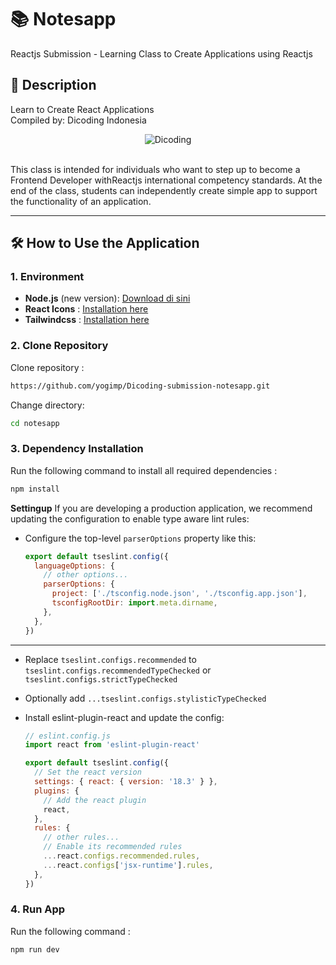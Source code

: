 # 📚 Notesapp

Reactjs Submission - Learning Class to Create Applications using Reactjs
## 🚀 Description

Learn to Create React Applications <br>
Compiled by: Dicoding Indonesia

<div align="center">
  <img src="https://dicoding-assets.sgp1.cdn.digitaloceanspaces.com/blog/wp-content/uploads/2014/12/dicoding-header-logo.png" alt="Dicoding">
</div>

<br>

This class is intended for individuals who want to step up to become a Frontend Developer withReactjs international competency standards. At the end of the class, students can independently create simple app to support the functionality of an application.

---

## 🛠️ How to Use the Application

### 1. **Environment**
- **Node.js** (new version): [Download di sini](https://nodejs.org)
- **React Icons** : [Installation here](https://react-icons.github.io/react-icons/)
- **Tailwindcss** : [Installation here](https://tailwindcss.com/docs/guides/vite)

### 2. **Clone Repository**
Clone repository :
```bash
https://github.com/yogimp/Dicoding-submission-notesapp.git
```
Change directory:
```bash
cd notesapp
```

### 3. **Dependency Installation**
Run the following command to install all required dependencies :
```bash
npm install
```

**Settingup**
If you are developing a production application, we recommend updating the configuration to enable type aware lint rules:
- Configure the top-level `parserOptions` property like this:
  ```js
  export default tseslint.config({
    languageOptions: {
      // other options...
      parserOptions: {
        project: ['./tsconfig.node.json', './tsconfig.app.json'],
        tsconfigRootDir: import.meta.dirname,
      },
    },
  })
  ```

---
- Replace `tseslint.configs.recommended` to `tseslint.configs.recommendedTypeChecked` or `tseslint.configs.strictTypeChecked`
- Optionally add `...tseslint.configs.stylisticTypeChecked`
- Install eslint-plugin-react and update the config:

  ```js
  // eslint.config.js
  import react from 'eslint-plugin-react'
  
  export default tseslint.config({
    // Set the react version
    settings: { react: { version: '18.3' } },
    plugins: {
      // Add the react plugin
      react,
    },
    rules: {
      // other rules...
      // Enable its recommended rules
      ...react.configs.recommended.rules,
      ...react.configs['jsx-runtime'].rules,
    },
  })
  ```

### 4. **Run App**
Run the following command :
```bash
npm run dev
```
